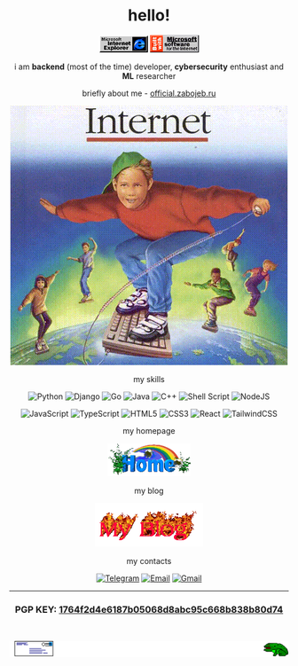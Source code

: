 <div align="center">

# hello!

![funny](./coolgifs/ieload.gif)
![funny](./coolgifs/mswin.gif)

i am **backend** (most of the time) developer, **cybersecurity** enthusiast and **ML** researcher

briefly about me - [official.zabojeb.ru](https://official.zabojeb.ru)

![funny gif haha it is me](./gifs/internet.gif)

my skills

![Python](https://img.shields.io/badge/python-3670A0?style=plastic&logo=python&logoColor=ffdd54)
![Django](https://img.shields.io/badge/Django-%23092E20.svg?style=plastic&logo=django&logoColor=white)
![Go](https://img.shields.io/badge/go-%2300ADD8.svg?style=plastic&logo=go&logoColor=white)
![Java](https://img.shields.io/badge/java-%23ED8B00.svg?style=plastic&logo=openjdk&logoColor=white)
![C++](https://img.shields.io/badge/c++-%2300599C.svg?style=plastic&logo=c%2B%2B&logoColor=white)
![Shell Script](https://img.shields.io/badge/shell_script-%23121011.svg?style=plastic&logo=gnu-bash&logoColor=white)
![NodeJS](https://img.shields.io/badge/node.js-6DA55F?style=plastic&logo=node.js&logoColor=white)

![JavaScript](https://img.shields.io/badge/javascript-%23323330.svg?style=plastic&logo=javascript&logoColor=%23F7DF1E)
![TypeScript](https://img.shields.io/badge/typescript-%23007ACC.svg?style=plastic&logo=typescript&logoColor=white)
![HTML5](https://img.shields.io/badge/html5-%23E34F26.svg?style=plastic&logo=html5&logoColor=white)
![CSS3](https://img.shields.io/badge/css3-%231572B6.svg?style=plastic&logo=css3&logoColor=white)
![React](https://img.shields.io/badge/react-%2320232a.svg?style=plastic&logo=react&logoColor=%2361DAFB)
![TailwindCSS](https://img.shields.io/badge/tailwindcss-%2338B2AC.svg?style=plastic&logo=tailwind-css&logoColor=white)

my homepage

[![My Website](./coolgifs/homeswrl_e0.gif)](https://zabojeb.ru)

my blog

[![My Blog](./coolgifs/blog4.gif)](https://t.me/zabzl)

my contacts

[![Telegram](https://img.shields.io/badge/Telegram-2CA5E0?style=plastic&logo=telegram&logoColor=white)](https://t.me/zabojeb)
[![Email](https://img.shields.io/badge/email-D14836?style=plastic&logo=gmail&logoColor=white&color=green)](mailto:zabojeb@bk.ru)
[![Gmail](https://img.shields.io/badge/Gmail-D14836?style=plastic&logo=gmail&logoColor=white)](mailto:zabojeb.work@gmail.com)

---

### PGP KEY: [1764f2d4e6187b05068d8abc95c668b838b80d74](https://keyoxide.org/1764f2d4e6187b05068d8abc95c668b838b80d74)

<br>

![funny](./coolgifs/frogeatsmail.gif)

</div>

